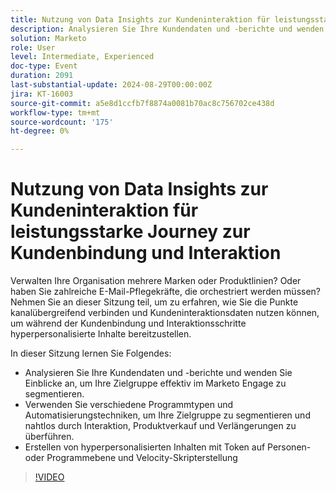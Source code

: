 ```yaml
---
title: Nutzung von Data Insights zur Kundeninteraktion für leistungsstarke Journey zur Kundenbindung und Interaktion
description: Analysieren Sie Ihre Kundendaten und -berichte und wenden Sie Einblicke an, um Ihre Zielgruppe effektiv im Marketo Engage zu segmentieren. Verwenden Sie verschiedene Programmtypen und Automatisierungstechniken, um Ihre Zielgruppe zu segmentieren und nahtlos durch Interaktion, Produktverkauf und Verlängerungen zu überführen. Erstellen von hyperpersonalisierten Inhalten mit Token auf Personen- oder Programmebene und Velocity-Skripterstellung "
solution: Marketo
role: User
level: Intermediate, Experienced
doc-type: Event
duration: 2091
last-substantial-update: 2024-08-29T00:00:00Z
jira: KT-16003
source-git-commit: a5e8d1ccfb7f8874a0081b70ac8c756702ce438d
workflow-type: tm+mt
source-wordcount: '175'
ht-degree: 0%

---
```



# Nutzung von Data Insights zur Kundeninteraktion für leistungsstarke Journey zur Kundenbindung und Interaktion

Verwalten Ihre Organisation mehrere Marken oder Produktlinien? Oder haben Sie zahlreiche E-Mail-Pflegekräfte, die orchestriert werden müssen? Nehmen Sie an dieser Sitzung teil, um zu erfahren, wie Sie die Punkte kanalübergreifend verbinden und Kundeninteraktionsdaten nutzen können, um während der Kundenbindung und Interaktionsschritte hyperpersonalisierte Inhalte bereitzustellen.

In dieser Sitzung lernen Sie Folgendes:

* Analysieren Sie Ihre Kundendaten und -berichte und wenden Sie Einblicke an, um Ihre Zielgruppe effektiv im Marketo Engage zu segmentieren.
* Verwenden Sie verschiedene Programmtypen und Automatisierungstechniken, um Ihre Zielgruppe zu segmentieren und nahtlos durch Interaktion, Produktverkauf und Verlängerungen zu überführen.
* Erstellen von hyperpersonalisierten Inhalten mit Token auf Personen- oder Programmebene und Velocity-Skripterstellung

>[!VIDEO](https://video.tv.adobe.com/v/3432946/?learn=on)
